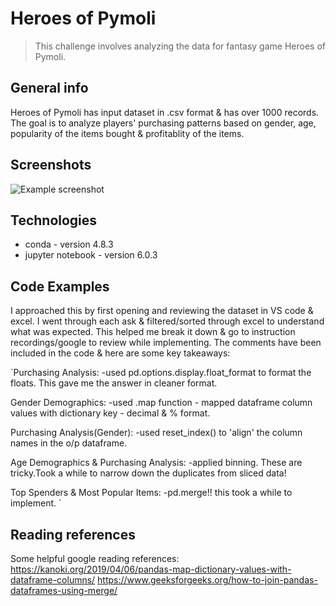 # Heroes of Pymoli
> This challenge involves analyzing the data for fantasy game Heroes of Pymoli. 

## General info
Heroes of Pymoli has input dataset in .csv format & has over 1000 records. The goal is to analyze players' purchasing patterns based on gender, age, popularity of the items bought & profitablity of the items.

## Screenshots
![Example screenshot](./img/screenshot.png)

## Technologies
* conda - version 4.8.3
* jupyter notebook - version 6.0.3

## Code Examples
I approached this by first opening and reviewing the dataset in VS code & excel. I went through each ask & filtered/sorted through excel to understand what was expected.
This helped me break it down & go to instruction recordings/google to review while implementing. The comments have been included in the code & here are some key takeaways:

`Purchasing Analysis:
-used pd.options.display.float_format to format the floats. This gave me the answer in cleaner format.
 
 Gender Demographics:
 -used .map function - mapped dataframe column values with dictionary key - decimal & % format.
 
 Purchasing Analysis(Gender):
 -used reset_index() to 'align' the column names in the o/p dataframe.
 
 Age Demographics & Purchasing Analysis:
 -applied binning. These are tricky.Took a while to narrow down the duplicates from sliced data!
 
 Top Spenders & Most Popular Items:
 -pd.merge!! this took a while to implement. 
 `
## Reading references
Some helpful google reading references:
https://kanoki.org/2019/04/06/pandas-map-dictionary-values-with-dataframe-columns/
https://www.geeksforgeeks.org/how-to-join-pandas-dataframes-using-merge/


